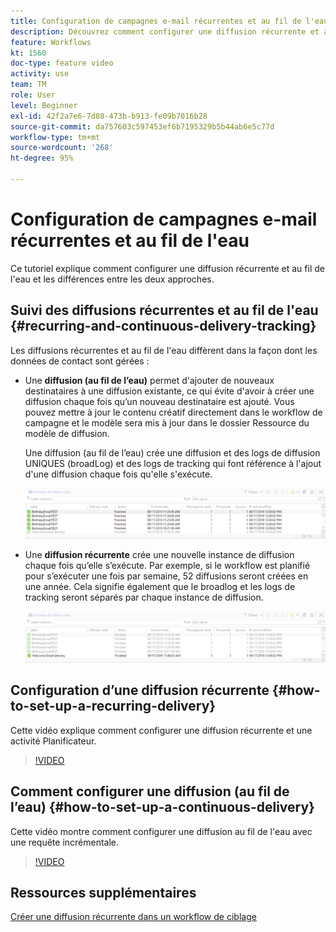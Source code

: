 ```yaml
---
title: Configuration de campagnes e-mail récurrentes et au fil de l'eau
description: Découvrez comment configurer une diffusion récurrente et au fil de l'eau et comprendre les différences entre les deux approches.
feature: Workflows
kt: 1560
doc-type: feature video
activity: use
team: TM
role: User
level: Beginner
exl-id: 42f2a7e6-7d88-473b-b913-fe09b7016b28
source-git-commit: da757603c597453ef6b7195329b5b44ab6e5c77d
workflow-type: tm+mt
source-wordcount: '268'
ht-degree: 95%

---
```


# Configuration de campagnes e-mail récurrentes et au fil de l&#39;eau

Ce tutoriel explique comment configurer une diffusion récurrente et au fil de l&#39;eau et les différences entre les deux approches.

## Suivi des diffusions récurrentes et au fil de l&#39;eau {#recurring-and-continuous-delivery-tracking}

Les diffusions récurrentes et au fil de l&#39;eau diffèrent dans la façon dont les données de contact sont gérées :

* Une **diffusion (au fil de l’eau)** permet d&#39;ajouter de nouveaux destinataires à une diffusion existante, ce qui évite d&#39;avoir à créer une diffusion chaque fois qu’un nouveau destinataire est ajouté. Vous pouvez mettre à jour le contenu créatif directement dans le workflow de campagne et le modèle sera mis à jour dans le dossier Ressource du modèle de diffusion.

   Une diffusion (au fil de l’eau) crée une diffusion et des logs de diffusion UNIQUES (broadLog) et des logs de tracking qui font référence à l&#39;ajout d&#39;une diffusion chaque fois qu&#39;elle s&#39;exécute.

   ![Diffusion (au fil de l’eau)](/help/assets/delivery_continuous.jpg)

* Une **diffusion récurrente** crée une nouvelle instance de diffusion chaque fois qu’elle s’exécute. Par exemple, si le workflow est planifié pour s’exécuter une fois par semaine, 52 diffusions seront créées en une année. Cela signifie également que le broadlog et les logs de tracking seront séparés par chaque instance de diffusion.

   ![Diffusion récurrente](/help/assets/delivery_recurring.jpg)

## Configuration d’une diffusion récurrente {#how-to-set-up-a-recurring-delivery}

Cette vidéo explique comment configurer une diffusion récurrente et une activité Planificateur.

>[!VIDEO](https://video.tv.adobe.com/v/25040?quality=12)

## Comment configurer une diffusion (au fil de l’eau) {#how-to-set-up-a-continuous-delivery}

Cette vidéo montre comment configurer une diffusion au fil de l&#39;eau avec une requête incrémentale.

>[!VIDEO](https://video.tv.adobe.com/v/25039?quality=12)

## Ressources supplémentaires

[Créer une diffusion récurrente dans un workflow de ciblage](https://experienceleague.adobe.com/docs/campaign-classic/using/automating-with-workflows/use-cases/deliveries/sending-a-birthday-email.html?lang=en#creating-a-recurring-delivery-in-a-targeting-workflow)
